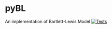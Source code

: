 # pyBL
An implementation of Bartlett-Lewis Model
[![Tests](https://github.com/KilinW/pyBL/actions/workflows/tests.yml/badge.svg)](https://github.com/KilinW/pyBL/actions/workflows/tests.yml)
